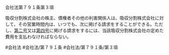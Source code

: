 会社法第７９１条第３項

吸収分割株式会社の株主、債権者その他の利害関係人は、吸収分割株式会社に対して、その営業時間内は、いつでも、次に掲げる請求をすることができる。ただし、[第二号](会社法＿＿＿＿第７９１条第３項第２号)又は[第四号](会社法＿＿＿＿第７９１条第３項第４号)に掲げる請求をするには、当該吸収分割株式会社の定めた費用を支払わなければならない。

#会社法
#会社法/第７９１条
#会社法/第７９１条/第３項
